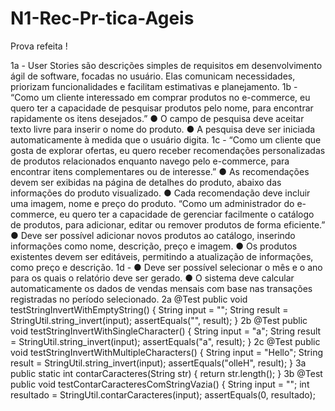 # N1-Rec-Pr-tica-Ageis

Prova refeita !

1a - User Stories são descrições simples de requisitos em desenvolvimento ágil de
software, focadas no usuário. Elas comunicam necessidades, priorizam funcionalidades e
facilitam estimativas e planejamento.
1b - “Como um cliente interessado em comprar produtos no e-commerce, eu quero ter a
capacidade de pesquisar produtos pelo nome, para encontrar rapidamente os itens
desejados.”
● O campo de pesquisa deve aceitar texto livre para inserir o nome do produto.
● A pesquisa deve ser iniciada automaticamente à medida que o usuário digita.
1c - “Como um cliente que gosta de explorar ofertas, eu quero receber recomendações
personalizadas de produtos relacionados enquanto navego pelo e-commerce, para
encontrar itens complementares ou de interesse.”
● As recomendações devem ser exibidas na página de detalhes do produto, abaixo
das informações do produto visualizado.
● Cada recomendação deve incluir uma imagem, nome e preço do produto.
“Como um administrador do e-commerce, eu quero ter a capacidade de gerenciar
facilmente o catálogo de produtos, para adicionar, editar ou remover produtos de forma
eficiente.”
● Deve ser possível adicionar novos produtos ao catálogo, inserindo informações
como nome, descrição, preço e imagem.
● Os produtos existentes devem ser editáveis, permitindo a atualização de
informações, como preço e descrição.
1d -
● Deve ser possível selecionar o mês e o ano para os quais o relatório deve ser
gerado.
● O sistema deve calcular automaticamente os dados de vendas mensais com base
nas transações registradas no período selecionado.
2a
@Test
public void testStringInvertWithEmptyString() {
String input = "";
String result = StringUtil.string_invert(input);
assertEquals("", result);
}
2b
@Test
public void testStringInvertWithSingleCharacter() {
String input = "a";
String result = StringUtil.string_invert(input);
assertEquals("a", result);
}
2c
@Test
public void testStringInvertWithMultipleCharacters() {
String input = "Hello";
String result = StringUtil.string_invert(input);
assertEquals("olleH", result);
}
3a
public static int contarCaracteres(String str) {
return str.length();
}
3b
@Test
public void testContarCaracteresComStringVazia() {
String input = "";
int resultado = StringUtil.contarCaracteres(input);
assertEquals(0, resultado);
